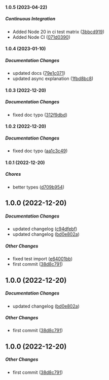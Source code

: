 #### 1.0.5 (2023-04-22)

##### Continuous Integration

*  Added Node 20 in ci test matrix ([3bbcd919](https://github.com/Cadienvan/hook-fn/commit/3bbcd9193f4d19245c9bed63f7aaaaa9ae579f90))
*  Added Node CI ([071d0390](https://github.com/Cadienvan/hook-fn/commit/071d0390120cda8b7c33c4e6c821ccc6752ba9a5))

#### 1.0.4 (2023-01-10)

##### Documentation Changes

*  updated docs ([79e1c071](https://github.com/Cadienvan/hook-fn/commit/79e1c0716d5ce96a0ac5b64b6ed07c7e96869f96))
*  updated async explanation ([1fbd8bc8](https://github.com/Cadienvan/hook-fn/commit/1fbd8bc8d3ff6362899c97be51a44ccecfa823de))

#### 1.0.3 (2022-12-20)

##### Documentation Changes

*  fixed doc typo ([312f9dbd](https://github.com/Cadienvan/hook-fn/commit/312f9dbd8854b3ed6130eaf97569cbfa75a4d7f0))

#### 1.0.2 (2022-12-20)

##### Documentation Changes

*  fixed doc typo ([aa1c3c49](https://github.com/Cadienvan/hook-fn/commit/aa1c3c4953349bfe00656566f747a359047f14a6))

#### 1.0.1 (2022-12-20)

##### Chores

*  better types ([d709b954](https://github.com/Cadienvan/hook-fn/commit/d709b954bc571ecf2217f1eac98bea2096786ff0))

## 1.0.0 (2022-12-20)

##### Documentation Changes

*  updated changelog ([c94dfebf](https://github.com/Cadienvan/hook-fn/commit/c94dfebf664828a5058bb5004aac13a2c35e3976))
*  updated changelog ([bd0e802a](https://github.com/Cadienvan/hook-fn/commit/bd0e802a9e6d219fd3644a8a32ca6420f0f60d52))

##### Other Changes

*  fixed test import ([e64001bb](https://github.com/Cadienvan/hook-fn/commit/e64001bbb65a4a96217c1f6d261c9e40953f604c))
*  first commit ([38d8c791](https://github.com/Cadienvan/hook-fn/commit/38d8c791220d6be068682ab1db6bbfe0b89c6af8))

## 1.0.0 (2022-12-20)

##### Documentation Changes

*  updated changelog ([bd0e802a](https://github.com/Cadienvan/hook-fn/commit/bd0e802a9e6d219fd3644a8a32ca6420f0f60d52))

##### Other Changes

*  first commit ([38d8c791](https://github.com/Cadienvan/hook-fn/commit/38d8c791220d6be068682ab1db6bbfe0b89c6af8))

## 1.0.0 (2022-12-20)

##### Other Changes

*  first commit ([38d8c791](https://github.com/Cadienvan/hook-fn/commit/38d8c791220d6be068682ab1db6bbfe0b89c6af8))

